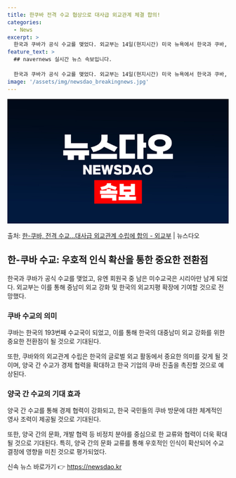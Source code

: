 ```yaml
---
title: 한쿠바 전격 수교 협상으로 대사급 외교관계 체결 합의!
categories:
  - News
excerpt: >
  한국과 쿠바가 공식 수교를 맺었다. 외교부는 14일(현지시간) 미국 뉴욕에서 한국과 쿠바, 양국 주유엔대표부…
feature_text: >
  ## navernews 실시간 뉴스 속보입니다.

  한국과 쿠바가 공식 수교를 맺었다. 외교부는 14일(현지시간) 미국 뉴욕에서 한국과 쿠바, 양국 주유엔대표부…
image: '/assets/img/newsdao_breakingnews.jpg'
---
```


![뉴스다오 속보](/assets/img/newsdao_breakingnews.jpg)

<p>출처: <a href="https://newsdao.kr/3167" rel="dofollow">한-쿠바, 전격 수교…대사급 외교관계 수립에 합의 - 외교부</a> | 뉴스다오</p>

<h2 data-ke-size="size26">한-쿠바 수교: 우호적 인식 확산을 통한 중요한 전환점</h2>
<p data-ke-size="size16">한국과 쿠바가 공식 수교를 맺었고, 유엔 회원국 중 남은 미수교국은 시리아만 남게 되었다. 외교부는 이를 통해 중남미 외교 강화 및 한국의 외교지평 확장에 기여할 것으로 전망했다.</p>

<h3 data-ke-size="size24">쿠바 수교의 의미</h3>
<p data-ke-size="size16">쿠바는 한국의 193번째 수교국이 되었고, 이를 통해 한국의 대중남미 외교 강화를 위한 중요한 전환점이 될 것으로 기대된다.</p>
<p data-ke-size="size16">또한, 쿠바와의 외교관계 수립은 한국의 글로벌 외교 활동에서 중요한 의미를 갖게 될 것이며, 양국 간 수교가 경제 협력을 확대하고 한국 기업의 쿠바 진출을 촉진할 것으로 예상된다.</p>

<h3 data-ke-size="size24">양국 간 수교의 기대 효과</h3>
<p data-ke-size="size16">양국 간 수교를 통해 경제 협력이 강화되고, 한국 국민들의 쿠바 방문에 대한 체계적인 영사 조력이 제공될 것으로 기대된다.</p>
<p data-ke-size="size16">또한, 양국 간의 문화, 개발 협력 등 비정치 분야를 중심으로 한 교류와 협력이 더욱 확대될 것으로 기대된다. 특히, 양국 간의 문화 교류를 통해 우호적인 인식이 확산되어 수교 결정에 영향을 미친 것으로 평가되었다.</p> 

신속 뉴스 바로가기 👉 <a href="https://newsdao.kr" rel="dofollow">https://newsdao.kr</a>


